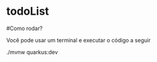 # todoList

#Como rodar?

Você pode usar um terminal e executar o código a seguir

./mvnw quarkus:dev
